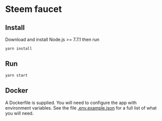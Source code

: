 # Steem faucet

## Install
Download and install Node.js >= 7.7.1 then run
```
yarn install
```

## Run
```
yarn start
```

## Docker

A Dockerfile is supplied. You will need to configure the app with environment variables.
See the file [.env.example.json](.env.example.json) for a full list of what you will need.
